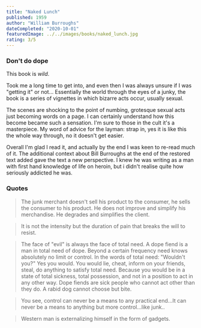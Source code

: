 ```yaml
---
title: "Naked Lunch"
published: 1959
author: "William Burroughs"
dateCompleted: "2020-10-01"
featuredImage: ../../images/books/naked_lunch.jpg
rating: 3/5
---
```


### Don't do dope


This book is _wild_.


Took me a long time to get into, and even then I was always unsure if I was "getting
it" or not... Essentially the world through the eyes of a junky, the book is a series
of vignettes in which bizarre acts occur, usually sexual.

The scenes are shocking to the point of numbing, grotesque sexual acts just becoming
words on a page. I can certainly understand how this become became such a sensation. 
I'm sure to those in the cult it's a masterpiece. My word of advice for the 
layman: strap in, yes it is like this the whole way through, no it doesn't get 
easier.

Overall I'm glad I read it, and actually by the end I was keen to re-read much of it.
The additional context about Bill Burroughs at the end of the restored text added
gave the text a new perspective. I knew he was writing as a man with first hand
knowledge of life on heroin, but i didn't realise quite how seriously addicted he
was.


### Quotes
> The junk merchant doesn't sell his product to the consumer, he sells the consumer 
> to his product. He does not improve and simplify his merchandise. He degrades 
> and simplifies the client.


> It is not the intensity but the duration of pain that breaks the will to resist.

> The face of "evil" is always the face of total need. A dope fiend is a man in total 
> need of dope. Beyond a certain frequency need knows absolutely no limit or control. 
> In the words of total need: "Wouldn't you?" Yes you would. You would lie, cheat, 
> inform on your friends, steal, do anything to satisfy total need. Because you would 
> be in a state of total sickness, total possession, and not in a position to act in 
> any other way. Dope fiends are sick people who cannot act other than they do. 
> A rabid dog cannot choose but bite.

> You see, control can never be a means to any practical end...It can never be a 
> means to anything but more control...like junk..

> Western man is externalizing himself in the form of gadgets.
